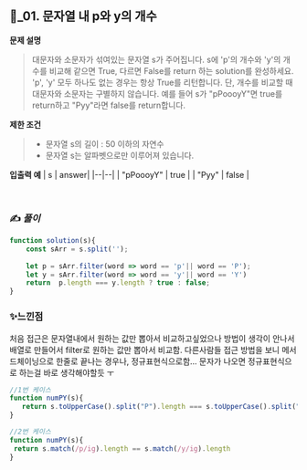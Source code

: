 
## 🔎_01. 문자열 내 p와 y의 개수
<b>문제 설명</b>
</br>
> 대문자와 소문자가 섞여있는 문자열 s가 주어집니다. s에 'p'의 개수와 'y'의 개수를 비교해 같으면 True, 다르면 False를 return 하는 solution를 완성하세요.
> 'p', 'y' 모두 하나도 없는 경우는 항상 True를 리턴합니다. 단, 개수를 비교할 때 대문자와 소문자는 구별하지 않습니다.
> 예를 들어 s가 "pPoooyY"면 true를 return하고 "Pyy"라면 false를 return합니다.
> </br>

<b>제한 조건</b>
>- 문자열 s의 길이 : 50 이하의 자연수
>- 문자열 s는 알파벳으로만 이루어져 있습니다.

><b>
입출력 예</b>
| s |	answer|
|--|--|
| "pPoooyY"		| true |
| "Pyy"		| false |

<br>

### ✍️ _풀이_

```js
function solution(s){
    const sArr = s.split('');
    
    let p = sArr.filter(word => word == 'p'|| word == 'P');
    let y = sArr.filter(word => word == 'y'|| word == 'Y')
    return  p.length === y.length ? true : false;
}
```


### ✨느낀점 
처음 접근은 문자열내에서 원하는 값만 뽑아서 비교하고싶었으나 방법이 생각이 안나서 배열로 만들어서 filter로 원하는 값만 뽑아서 비교함.
 다른사람들 접근 방법을 보니 메서드체이닝으로 한줄로 끝나는 경우나, 정규표현식으로함... 문자가 나오면 정규표현식으로 하는걸 바로 생각해야할듯 ㅜ 

 ```js
//1번 케이스
function numPY(s){
    return s.toUpperCase().split("P").length === s.toUpperCase().split("Y").length;
}

//2번 케이스
function numPY(s){
  return s.match(/p/ig).length == s.match(/y/ig).length
}
```
